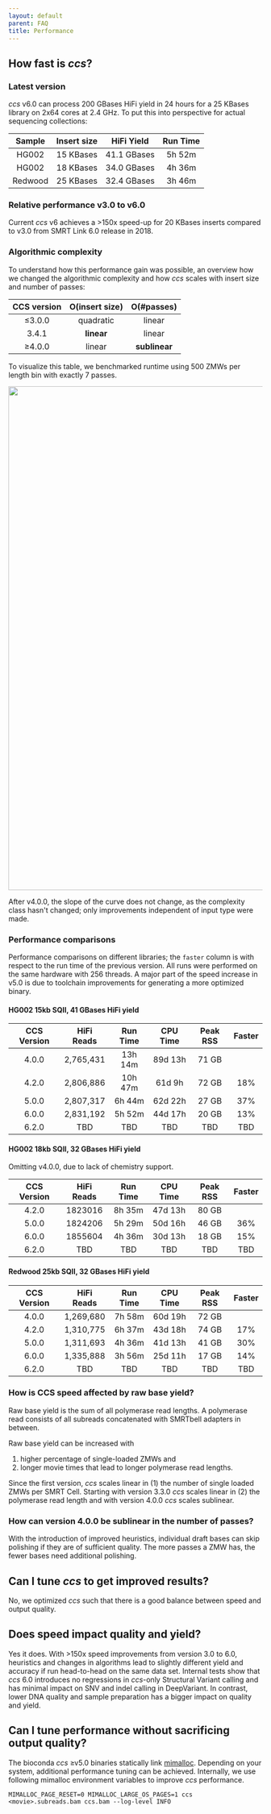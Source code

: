 ```yaml
---
layout: default
parent: FAQ
title: Performance
---
```


## How fast is _ccs_?
### Latest version
_ccs_ v6.0 can process 200 GBases HiFi yield in 24 hours for a 25 KBases
library on 2x64 cores at 2.4 GHz.
To put this into perspective for actual sequencing collections:

| Sample  | Insert size | HiFi Yield  | Run Time |
| :-----: | :---------: | :---------: | :------: |
|  HG002  |  15 KBases  | 41.1 GBases |  5h 52m  |
|  HG002  |  18 KBases  | 34.0 GBases |  4h 36m  |
| Redwood |  25 KBases  | 32.4 GBases |  3h 46m  |

### Relative performance v3.0 to v6.0
Current _ccs_ v6 achieves a >150x speed-up for 20 KBases inserts compared to
v3.0 from SMRT Link 6.0 release in 2018.

### Algorithmic complexity
To understand how this performance gain was possible, an overview how we changed
the algorithmic complexity and how _ccs_ scales with insert size and number of passes:

| CCS version | O(insert size) |  O(#passes)   |
| :---------: | :------------: | :-----------: |
|   ≤3.0.0    |   quadratic    |    linear     |
|    3.4.1    |   **linear**   |    linear     |
|   ≥4.0.0    |     linear     | **sublinear** |

To visualize this table, we benchmarked runtime using 500 ZMWs per length bin with
exactly 7 passes.

<img width="1000px" src="../img/runtime.png"/>

After v4.0.0, the slope of the curve does not change, as the complexity class
hasn't changed; only improvements independent of input type were made.

### Performance comparisons
Performance comparisons on different libraries; the `faster` column is with
respect to the run time of the previous version. All runs were performed on the
same hardware with 256 threads. A major part of the speed increase in v5.0 is
due to toolchain improvements for generating a more optimized binary.
#### **HG002 15kb SQII, 41 GBases HiFi yield**

| CCS Version | HiFi Reads | Run Time | CPU Time | Peak RSS | Faster |
| :---------: | :--------: | :------: | :------: | :------: | :----: |
|    4.0.0    | 2,765,431  | 13h 14m  | 89d 13h  |  71 GB   |        |
|    4.2.0    | 2,806,886  | 10h 47m  |  61d 9h  |  72 GB   |  18%   |
|    5.0.0    | 2,807,317  |  6h 44m  | 62d 22h  |  27 GB   |  37%   |
|    6.0.0    | 2,831,192  |  5h 52m  | 44d 17h  |  20 GB   |  13%   |
|    6.2.0    |    TBD     |   TBD    |   TBD    |   TBD    |  TBD   |

#### **HG002 18kb SQII, 32 GBases HiFi yield**
Omitting v4.0.0, due to lack of chemistry support.

| CCS Version | HiFi Reads | Run Time | CPU Time | Peak RSS | Faster |
| :---------: | :--------: | :------: | :------: | :------: | :----: |
|    4.2.0    |  1823016   |  8h 35m  | 47d 13h  |  80 GB   |        |
|    5.0.0    |  1824206   |  5h 29m  | 50d 16h  |  46 GB   |  36%   |
|    6.0.0    |  1855604   |  4h 36m  | 30d 13h  |  18 GB   |  15%   |
|    6.2.0    |    TBD     |   TBD    |   TBD    |   TBD    |  TBD   |

#### **Redwood 25kb SQII, 32 GBases HiFi yield**

| CCS Version | HiFi Reads | Run Time | CPU Time | Peak RSS | Faster |
| :---------: | :--------: | :------: | :------: | :------: | :----: |
|    4.0.0    | 1,269,680  |  7h 58m  | 60d 19h  |  72 GB   |        |
|    4.2.0    | 1,310,775  |  6h 37m  | 43d 18h  |  74 GB   |  17%   |
|    5.0.0    | 1,311,693  |  4h 36m  | 41d 13h  |  41 GB   |  30%   |
|    6.0.0    | 1,335,888  |  3h 56m  | 25d 11h  |  17 GB   |  14%   |
|    6.2.0    |    TBD     |   TBD    |   TBD    |   TBD    |  TBD   |

### How is CCS speed affected by raw base yield?
Raw base yield is the sum of all polymerase read lengths.
A polymerase read consists of all subreads concatenated
with SMRTbell adapters in between.

Raw base yield can be increased with
1) higher percentage of single-loaded ZMWs and
2) longer movie times that lead to longer polymerase read lengths.

Since the first version, _ccs_ scales linear in (1) the number of single loaded
ZMWs per SMRT Cell.
Starting with version 3.3.0 _ccs_ scales linear in (2) the polymerase read length
and with version 4.0.0 _ccs_ scales sublinear.

### How can version 4.0.0 be sublinear in the number of passes?
With the introduction of improved heuristics, individual draft bases can skip
polishing if they are of sufficient quality.
The more passes a ZMW has, the fewer bases need additional polishing.

## Can I tune _ccs_ to get improved results?
No, we optimized _ccs_ such that there is a good balance between speed and
output quality.

## Does speed impact quality and yield?
Yes it does. With >150x speed improvements from version 3.0 to 6.0,
heuristics and changes in algorithms lead to slightly different yield and
accuracy if run head-to-head on the same data set. Internal tests show
that _ccs_ 6.0 introduces no regressions in _ccs_-only Structural Variant
calling and has minimal impact on SNV and indel calling in DeepVariant.
In contrast, lower DNA quality and sample preparation has a bigger impact
on quality and yield.

## Can I tune performance without sacrificing output quality?
The bioconda _ccs_ ≥v5.0 binaries statically link [mimalloc](https://github.com/microsoft/mimalloc).
Depending on your system, additional performance tuning can be achieved.
Internally, we use following mimalloc environment variables to improve _ccs_
performance.

```
MIMALLOC_PAGE_RESET=0 MIMALLOC_LARGE_OS_PAGES=1 ccs <movie>.subreads.bam ccs.bam --log-level INFO
```

